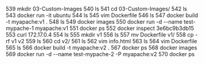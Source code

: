   539  mkdir 03-Custom-Images
  540  ls
  541  cd 03-Custom-Images/
  542  ls
  543  docker run -it ubuntu
  544  ls
  545  vim Dockerfile
  546  ls
  547  docker build -t myapache:v1 .
  548  ls
  549  docker images
  550  docker run -d --name test-mypache-1 myapache:v1
  551  docker ps
  552  docker inspect 3e6bc9b3db15
  553  curl 172.17.0.4
  554  ls
  555  mkdir v1
  556  ls
  557  mv Dockerfile v1/
  558  cp -rf v1 v2
  559  ls
  560  cd v2/
  561  ls
  562  vim info.html
  563  ls
  564  vim Dockerfile
  565  ls
  566  docker build -t myapache:v2 .
  567  docker ps
  568  docker images
  569  docker run -d --name test-mypache-2 -P myapache:v2
  570  docker ps


